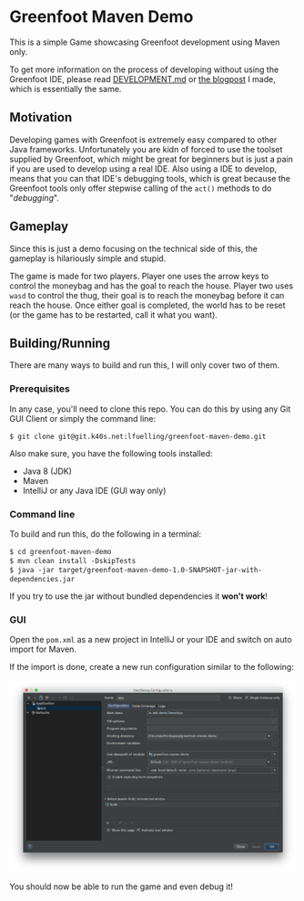 # Greenfoot Maven Demo

This is a simple Game showcasing Greenfoot development using Maven only.

To get more information on the process of developing without using the Greenfoot IDE, please read 
[DEVELOPMENT.md](DEVELOPMENT.md) or [the blogpost](https://blog.lerk.io/making-games-with-greenfoot-without-greenfoot/) I made, which is essentially the same.

## Motivation

Developing games with Greenfoot is extremely easy compared to other Java frameworks. Unfortunately you are kidn of 
forced to use the toolset supplied by Greenfoot, which might be great for beginners but is just a pain if you are 
used to develop using a real IDE. Also using a IDE to develop, means that you can that IDE's debugging tools, which 
is great because the Greenfoot tools only offer stepwise calling of the `act()` methods to do "*debugging*". 

## Gameplay

Since this is just a demo focusing on the technical side of this, the gameplay is hilariously simple and stupid.

The game is made for two players. Player one uses the arrow keys to control the moneybag and has the goal to reach 
the house. Player two uses `wasd` to control the thug, their goal is to reach the moneybag before it can reach the 
house. Once either goal is completed, the world has to be reset (or the game has to be restarted, call it what you 
want).

## Building/Running

There are many ways to build and run this, I will only cover two of them.

### Prerequisites

In any case, you'll need to clone this repo. You can do this by using any Git GUI Client or simply the command line:

```
$ git clone git@git.k40s.net:lfuelling/greenfoot-maven-demo.git
``` 

Also make sure, you have the following tools installed:

- Java 8 (JDK)
- Maven
- IntelliJ or any Java IDE (GUI way only)

### Command line

To build and run this, do the following in a terminal:

```
$ cd greenfoot-maven-demo
$ mvn clean install -DskipTests
$ java -jar target/greenfoot-maven-demo-1.0-SNAPSHOT-jar-with-dependencies.jar
```

If you try to use the jar without bundled dependencies it **won't work**!

### GUI

Open the `pom.xml` as a new project in IntelliJ or your IDE and switch on auto import for Maven.

If the import is done, create a new run configuration similar to the following:

![IntelliJ run configuration](runconfig.png)

You should now be able to run the game and even debug it!
